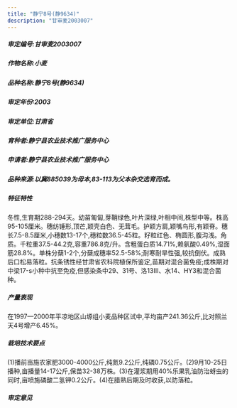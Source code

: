 ```yaml
---
title: "静宁8号(静9634)"
description: "甘审麦2003007"
---
```

##### 审定编号:甘审麦2003007

##### 作物名称:小麦

##### 品种名称:静宁8号(静9634)

##### 审定年份:2003

##### 审定单位:甘肃省

##### 育种者:静宁县农业技术推广服务中心

##### 申请者:静宁县农业技术推广服务中心

##### 品种来源:以冀885039为母本,83-113为父本杂交选育而成。

##### 特征特性
冬性,生育期288-294天。幼苗匍匐,芽鞘绿色,叶片深绿,叶相中间,株型中等。株高95-105厘米。穗纺锤形,顶芒,颖壳白色、无茸毛。护颖方肩,颖嘴鸟形,有颖脊。穗长7.5-8.5厘米,小穗数13-17个,穗粒数36.5-45粒。籽粒红色、椭圆形,腹沟浅。角质。千粒重37.5-44.2克,容重786.8克/升。含粗蛋白质14.71%,赖氨酸0.49%,湿面筋28.8%。单株分蘖1-2个,分蘖成穗率52.5-58%;耐寒耐旱性强,较抗倒伏。成熟后口松易落粒。抗条锈性经甘肃省农科院植保所鉴定,苗期对混合菌免疫;成株期对中梁17-s小种中抗至免疫,但感染条中29、31号、洛13Ⅲ、水14、HY3和混合菌种。

##### 产量表现
在1997—2000年平凉地区山塬组小麦品种区试中,平均亩产241.36公斤,比对照兰天4号增产6.45%。

##### 栽培技术要点
(1)播前亩施农家肥3000-4000公斤,纯氮9.2公斤,纯磷0.75公斤。(2)9月10-25日播种,亩播量14-17公斤,保苗32-38万株。(3)在灌浆期用40%乐果乳油防治蚜虫的同时,亩喷施磷酸二氢钾0.2公斤。(4)在腊熟后期及时收获,以防落粒。

##### 审定意见

